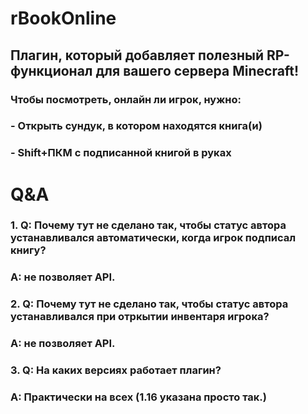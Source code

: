 # rBookOnline
## Плагин, который добавляет полезный RP-функционал для вашего сервера Minecraft!

### Чтобы посмотреть, онлайн ли игрок, нужно:
### - Открыть сундук, в котором находятся книга(и)
### - Shift+ПКМ с **подписанной** книгой в руках

# Q&A
### 1. Q: Почему тут не сделано так, чтобы статус автора устанавливался автоматически, когда игрок подписал книгу?
### A: не позволяет API.

### 2. Q: Почему тут не сделано так, чтобы статус автора устанавливался при отркытии инвентаря игрока?
### A: не позволяет API.

### 3. Q: На каких версиях работает плагин?
### A: Практически на всех (1.16 указана просто так.)
